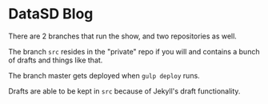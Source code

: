 # DataSD Blog
There are 2 branches that run the show, and two repositories as well.

The branch `src` resides in the "private" repo if you will and contains a bunch of drafts and things like that.

The branch master gets deployed when `gulp deploy` runs.

Drafts are able to be kept in `src` because of Jekyll's draft functionality.
